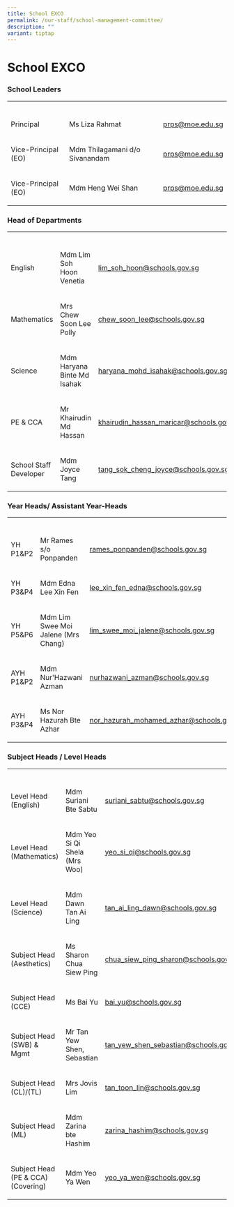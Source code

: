 ```yaml
---
title: School EXCO
permalink: /our-staff/school-management-committee/
description: ""
variant: tiptap
---
```

<h1><strong>School EXCO</strong></h1>
<h3>School Leaders</h3>
<table style="minWidth: 75px">
<colgroup>
<col>
<col>
<col>
</colgroup>
<tbody>
<tr>
<th rowspan="1" colspan="1">
<p></p>
</th>
<th rowspan="1" colspan="1">
<p></p>
</th>
<th rowspan="1" colspan="1">
<p></p>
</th>
</tr>
<tr>
<td rowspan="1" colspan="1">
<p>Principal</p>
</td>
<td rowspan="1" colspan="1">
<p>Ms Liza Rahmat</p>
</td>
<td rowspan="1" colspan="1">
<p><a href="mailto:prps@moe.edu.sg" rel="noopener noreferrer nofollow" target="_blank">prps@moe.edu.sg</a>
</p>
</td>
</tr>
<tr>
<td rowspan="1" colspan="1">
<p>Vice-Principal (EO)</p>
</td>
<td rowspan="1" colspan="1">
<p>Mdm Thilagamani d/o Sivanandam</p>
</td>
<td rowspan="1" colspan="1">
<p><a href="mailto:prps@moe.edu.sg" rel="noopener noreferrer nofollow" target="_blank">prps@moe.edu.sg</a>
</p>
</td>
</tr>
<tr>
<td rowspan="1" colspan="1">
<p>Vice-Principal (EO)</p>
</td>
<td rowspan="1" colspan="1">
<p>Mdm Heng Wei Shan</p>
</td>
<td rowspan="1" colspan="1">
<p><a href="mailto:prps@moe.edu.sg" rel="noopener noreferrer nofollow" target="_blank">prps@moe.edu.sg</a>
</p>
</td>
</tr>
</tbody>
</table>
<h3>Head of Departments</h3>
<table style="minWidth: 75px">
<colgroup>
<col>
<col>
<col>
</colgroup>
<tbody>
<tr>
<th rowspan="1" colspan="1">
<p></p>
</th>
<th rowspan="1" colspan="1">
<p></p>
</th>
<th rowspan="1" colspan="1">
<p></p>
</th>
</tr>
<tr>
<td rowspan="1" colspan="1">
<p>English</p>
</td>
<td rowspan="1" colspan="1">
<p>Mdm Lim Soh Hoon Venetia</p>
</td>
<td rowspan="1" colspan="1">
<p><a href="mailto:lim_soh_hoon@schools.gov.sg" rel="noopener noreferrer nofollow" target="_blank">lim_soh_hoon@schools.gov.sg</a>
</p>
</td>
</tr>
<tr>
<td rowspan="1" colspan="1">
<p>Mathematics</p>
</td>
<td rowspan="1" colspan="1">
<p>Mrs Chew Soon Lee Polly</p>
</td>
<td rowspan="1" colspan="1">
<p><a href="mailto:chew_soon_lee@schools.gov.sg" rel="noopener noreferrer nofollow" target="_blank">chew_soon_lee@schools.gov.sg</a>
</p>
</td>
</tr>
<tr>
<td rowspan="1" colspan="1">
<p>Science</p>
</td>
<td rowspan="1" colspan="1">
<p>Mdm Haryana Binte Md Isahak</p>
</td>
<td rowspan="1" colspan="1">
<p><a href="mailto:haryana_mohd_isahak@schools.gov.sg" rel="noopener noreferrer nofollow" target="_blank">haryana_mohd_isahak@schools.gov.sg</a>
</p>
</td>
</tr>
<tr>
<td rowspan="1" colspan="1">
<p>PE &amp; CCA</p>
</td>
<td rowspan="1" colspan="1">
<p>Mr Khairudin Md Hassan</p>
</td>
<td rowspan="1" colspan="1">
<p><a href="mailto:khairudin_hassan_maricar@schools.gov.sg" rel="noopener noreferrer nofollow" target="_blank">khairudin_hassan_maricar@schools.gov.sg</a>
</p>
</td>
</tr>
<tr>
<td rowspan="1" colspan="1">
<p>School Staff Developer</p>
</td>
<td rowspan="1" colspan="1">
<p>Mdm Joyce Tang</p>
</td>
<td rowspan="1" colspan="1">
<p><a href="mailto:tang_sok_cheng_joyce@schools.gov.sg" rel="noopener noreferrer nofollow" target="_blank">tang_sok_cheng_joyce@schools.gov.sg</a>
</p>
</td>
</tr>
</tbody>
</table>
<h3>Year Heads/ Assistant Year-Heads</h3>
<table style="minWidth: 75px">
<colgroup>
<col>
<col>
<col>
</colgroup>
<tbody>
<tr>
<th rowspan="1" colspan="1">
<p></p>
</th>
<th rowspan="1" colspan="1">
<p></p>
</th>
<th rowspan="1" colspan="1">
<p></p>
</th>
</tr>
<tr>
<td rowspan="1" colspan="1">
<p>YH P1&amp;P2</p>
</td>
<td rowspan="1" colspan="1">
<p>Mr Rames s/o Ponpanden</p>
</td>
<td rowspan="1" colspan="1">
<p><a href="mailto:rames_ponpaden@schools.gov.sg" rel="noopener noreferrer nofollow" target="_blank">rames_ponpanden@schools.gov.sg</a>
</p>
</td>
</tr>
<tr>
<td rowspan="1" colspan="1">
<p>YH P3&amp;P4</p>
</td>
<td rowspan="1" colspan="1">
<p>Mdm Edna Lee Xin Fen</p>
</td>
<td rowspan="1" colspan="1">
<p><a href="mailto:lee_xin_fen_edna@schools.gov.sg" rel="noopener noreferrer nofollow" target="_blank">lee_xin_fen_edna@schools.gov.sg</a>
</p>
</td>
</tr>
<tr>
<td rowspan="1" colspan="1">
<p>YH P5&amp;P6</p>
</td>
<td rowspan="1" colspan="1">
<p>Mdm Lim Swee Moi Jalene (Mrs Chang)</p>
</td>
<td rowspan="1" colspan="1">
<p><a href="mailto:lim_swee_moi_jalene@schools.gov.sg" rel="noopener noreferrer nofollow" target="_blank">lim_swee_moi_jalene@schools.gov.sg</a>
</p>
</td>
</tr>
<tr>
<td rowspan="1" colspan="1">
<p>AYH P1&amp;P2</p>
</td>
<td rowspan="1" colspan="1">
<p>Mdm Nur'Hazwani Azman</p>
</td>
<td rowspan="1" colspan="1">
<p><a href="mailto:nurhazwani_azman@schools.gov.sg" rel="noopener noreferrer nofollow" target="_blank">nurhazwani_azman@schools.gov.sg</a>
</p>
</td>
</tr>
<tr>
<td rowspan="1" colspan="1">
<p>AYH P3&amp;P4</p>
</td>
<td rowspan="1" colspan="1">
<p>Ms Nor Hazurah Bte Azhar</p>
</td>
<td rowspan="1" colspan="1">
<p><a href="mailto:nor_hazurah_mohamed_azhar@schools.gov.sg" rel="noopener noreferrer nofollow" target="_blank">nor_hazurah_mohamed_azhar@schools.gov.sg</a>
</p>
</td>
</tr>
</tbody>
</table>
<h3>Subject Heads / Level Heads</h3>
<table style="minWidth: 75px">
<colgroup>
<col>
<col>
<col>
</colgroup>
<tbody>
<tr>
<th rowspan="1" colspan="1">
<p></p>
</th>
<th rowspan="1" colspan="1">
<p></p>
</th>
<th rowspan="1" colspan="1">
<p></p>
</th>
</tr>
<tr>
<td rowspan="1" colspan="1">
<p>Level Head (English)</p>
</td>
<td rowspan="1" colspan="1">
<p>Mdm Suriani Bte Sabtu</p>
</td>
<td rowspan="1" colspan="1">
<p><a href="mailto:suriani_sabtu@schools.gov.sg" rel="noopener noreferrer nofollow" target="_blank">suriani_sabtu@schools.gov.sg</a>
</p>
</td>
</tr>
<tr>
<td rowspan="1" colspan="1">
<p>Level Head (Mathematics)</p>
</td>
<td rowspan="1" colspan="1">
<p>Mdm Yeo Si Qi Shela (Mrs Woo)</p>
</td>
<td rowspan="1" colspan="1">
<p><a href="mailto:yeo_si_qi@schools.gov.sg" rel="noopener noreferrer nofollow" target="_blank">yeo_si_qi@schools.gov.sg</a>
</p>
</td>
</tr>
<tr>
<td rowspan="1" colspan="1">
<p>Level Head (Science)</p>
</td>
<td rowspan="1" colspan="1">
<p>Mdm Dawn Tan Ai Ling</p>
</td>
<td rowspan="1" colspan="1">
<p><a href="mailto:tan_ai_ling_dawn@schools.gov.sg" rel="noopener noreferrer nofollow" target="_blank">tan_ai_ling_dawn@schools.gov.sg</a>
</p>
</td>
</tr>
<tr>
<td rowspan="1" colspan="1">
<p>Subject Head (Aesthetics)</p>
</td>
<td rowspan="1" colspan="1">
<p>Ms Sharon Chua Siew Ping</p>
</td>
<td rowspan="1" colspan="1">
<p><a href="mailto:chua_siew_ping_sharon@schools.gov.sg" rel="noopener noreferrer nofollow" target="_blank">chua_siew_ping_sharon@schools.gov.sg</a>
</p>
</td>
</tr>
<tr>
<td rowspan="1" colspan="1">
<p>Subject Head (CCE)</p>
</td>
<td rowspan="1" colspan="1">
<p>Ms Bai Yu</p>
</td>
<td rowspan="1" colspan="1">
<p><a href="mailto:bai_yu@schools.gov.sg" rel="noopener noreferrer nofollow" target="_blank">bai_yu@schools.gov.sg</a>
</p>
</td>
</tr>
<tr>
<td rowspan="1" colspan="1">
<p>Subject Head (SWB) &amp; Mgmt</p>
</td>
<td rowspan="1" colspan="1">
<p>Mr Tan Yew Shen, Sebastian</p>
</td>
<td rowspan="1" colspan="1">
<p><a href="mailto:tan_yew_shen_sebastian@schools.gov.sg" rel="noopener noreferrer nofollow" target="_blank">tan_yew_shen_sebastian@schools.gov.sg</a>
</p>
</td>
</tr>
<tr>
<td rowspan="1" colspan="1">
<p>Subject Head (CL)/(TL)</p>
</td>
<td rowspan="1" colspan="1">
<p>Mrs Jovis Lim</p>
</td>
<td rowspan="1" colspan="1">
<p><a href="mailto:tan_toon_lin@schools.gov.sg" rel="noopener noreferrer nofollow" target="_blank">tan_toon_lin@schools.gov.sg</a>
</p>
</td>
</tr>
<tr>
<td rowspan="1" colspan="1">
<p>Subject Head (ML)</p>
</td>
<td rowspan="1" colspan="1">
<p>Mdm Zarina bte Hashim</p>
</td>
<td rowspan="1" colspan="1">
<p><a href="mailto:zarina_hashim@schools.gov.sg" rel="noopener noreferrer nofollow" target="_blank">zarina_hashim@schools.gov.sg</a>
</p>
</td>
</tr>
<tr>
<td rowspan="1" colspan="1">
<p>Subject Head (PE &amp; CCA)(Covering)</p>
</td>
<td rowspan="1" colspan="1">
<p>Mdm Yeo Ya Wen</p>
</td>
<td rowspan="1" colspan="1">
<p><a href="mailto:yeo_ya_wen@schools.gov.sg" rel="noopener noreferrer nofollow" target="_blank">yeo_ya_wen@schools.gov.sg</a>
</p>
</td>
</tr>
</tbody>
</table>
<p></p>